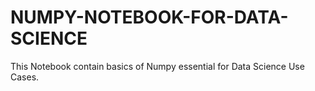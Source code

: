 # NUMPY-NOTEBOOK-FOR-DATA-SCIENCE
This Notebook contain basics of Numpy essential for Data Science Use Cases.
